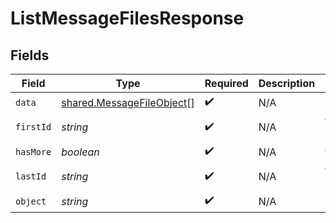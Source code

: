 # ListMessageFilesResponse


## Fields

| Field                                                                         | Type                                                                          | Required                                                                      | Description                                                                   | Example                                                                       |
| ----------------------------------------------------------------------------- | ----------------------------------------------------------------------------- | ----------------------------------------------------------------------------- | ----------------------------------------------------------------------------- | ----------------------------------------------------------------------------- |
| `data`                                                                        | [shared.MessageFileObject](../../../sdk/models/shared/messagefileobject.md)[] | :heavy_check_mark:                                                            | N/A                                                                           |                                                                               |
| `firstId`                                                                     | *string*                                                                      | :heavy_check_mark:                                                            | N/A                                                                           | file-abc123                                                                   |
| `hasMore`                                                                     | *boolean*                                                                     | :heavy_check_mark:                                                            | N/A                                                                           | false                                                                         |
| `lastId`                                                                      | *string*                                                                      | :heavy_check_mark:                                                            | N/A                                                                           | file-abc456                                                                   |
| `object`                                                                      | *string*                                                                      | :heavy_check_mark:                                                            | N/A                                                                           | list                                                                          |